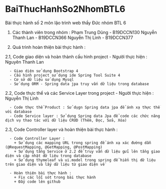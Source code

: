 # BaiThucHanhSo2NhomBTL6
Bài thực hành số 2 môn lậo trình web thầy Đức nhóm BTL 6

1. Các thành viên trong nhóm :
  Phạm Trung Dũng - B19DCCN130
  Nguyễn Thanh Lan - B19DCCN366
  Nguyễn Thị Linh - B19DCCN377
  
2. Quá trình hoàn thiện bài thực hành :
  
  2.1, Code giao diện và hoàn thành cấu hình project - Người thực hiện : Nguyên Thanh Lan
    
      - Giao diện sử dụng Bootstrap 4 
      - Cấu hình project sử dụng ide Spring Tool Suite 4 
      - Cơ sở dữ liệu sử dụng Mysql 
      - Sử dụng ORM - Spring data jpa truy vấn dữ liệu trong database
     
  2.2, Code thực thể và các Service Layer trong project - Người thực hiện : Nguyễn Thị Linh
    
      - Code thực thể Product : Sử dụgn Spring data jpa để ánh xạ thực thể với database
      - Code Service layer : Sử dụng Spring data Jpa để code các chức năng dịch vụ thao tác với dữ liệu CRUD (Thêm, Đọc, Sửa, Xóa)
  
  2.3, Code Controller layer và hoàn thiện bài thực hành :
    
      - Code Controller Layer : 
        + Sử dụng các mapping URL trong spring để ánh xạ xác đường dẫn (@RequestMapping, @GetMapping, @PostMapping)
        + Sử dụng tầng Service ở 2.2 để truy vấn dữ liệu gửi lên tầng giao diện và cập nhật dữ liệu trong database
        + Sử dụng thymeleaf và ui.model trong spring để hiển thị dữ liệu trên giao diện và lấy dữ liệu từ giao diện về
      
      - Hoàn thiện bài thực hành :
        + Fix các lỗi sót trong bài thực hành
        + Đẩy code lên github 
